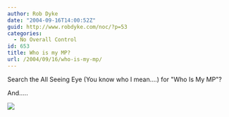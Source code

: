 ```yaml
---
author: Rob Dyke
date: "2004-09-16T14:00:52Z"
guid: http://www.robdyke.com/noc/?p=53
categories:
  - No Overall Control
id: 653
title: Who is my MP?
url: /2004/09/16/who-is-my-mp/
---
```

Search the All Seeing Eye (You know who I mean....) for "Who Is My MP"?

And.....

![](http://www.theglobalvoyage.com/robdyke/whoismymp.jpg)